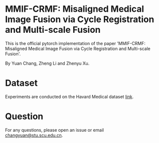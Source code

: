 # MMIF-CRMF: Misaligned Medical Image Fusion via Cycle Registration and Multi-scale Fusion

This is the official pytorch implementation of the paper 'MMIF-CRMF: Misaligned Medical Image Fusion via Cycle Registration and Multi-scale Fusion'.

By Yuan Chang, Zheng Li and Zhenyu Xu.

# Dataset

Experiments are conducted on the Havard Medical dataset [link]([https://osf.io/nhtur/](https://www.med.harvard.edu/AANLIB/home.html)).

# Question

For any questions, please open an issue or email changyuan@stu.scu.edu.cn.
